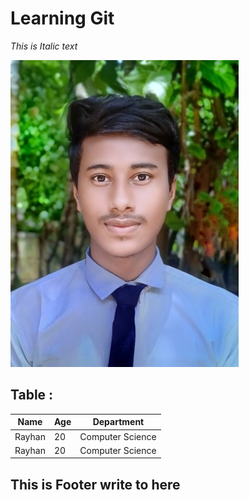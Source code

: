 <h1>Learning Git</h1>

_This is Italic text_


![Rayhan](images/ICT%20Partcipate1%20(2).jpg)
</br>


## Table :
| Name | Age | Department |
|-------|------|---|
| Rayhan | 20 | Computer Science|
| Rayhan | 20 | Computer Science|

## This is Footer write to here
